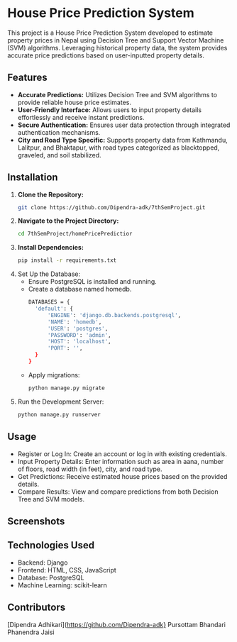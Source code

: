 # House Price Prediction System

This project is a House Price Prediction System developed to estimate property prices in Nepal using Decision Tree and Support Vector Machine (SVM) algorithms. Leveraging historical property data, the system provides accurate price predictions based on user-inputted property details.

## Features

- **Accurate Predictions:** Utilizes Decision Tree and SVM algorithms to provide reliable house price estimates.
- **User-Friendly Interface:** Allows users to input property details effortlessly and receive instant predictions.
- **Secure Authentication:** Ensures user data protection through integrated authentication mechanisms.
- **City and Road Type Specific:** Supports property data from Kathmandu, Lalitpur, and Bhaktapur, with road types categorized as blacktopped, graveled, and soil stabilized.

## Installation

1. **Clone the Repository:**
   ```bash
   git clone https://github.com/Dipendra-adk/7thSemProject.git
2. **Navigate to the Project Directory:**
   ```bash
   cd 7thSemProject/homePricePredictior
3. **Install Dependencies:**
   ```bash
   pip install -r requirements.txt
4. Set Up the Database:
   * Ensure PostgreSQL is installed and running.
   * Create a database named homedb.
     ```bash
     DATABASES = {
       'default': {
           'ENGINE': 'django.db.backends.postgresql',
           'NAME': 'homedb',
           'USER': 'postgres',
           'PASSWORD': 'admin',
           'HOST': 'localhost',
           'PORT': '',           
       }
     }
   * Apply migrations:
     ```bash
     python manage.py migrate
5. Run the Development Server:
   ```bash
   python manage.py runserver

## Usage
* Register or Log In: Create an account or log in with existing credentials.
* Input Property Details: Enter information such as area in aana, number of floors, road width (in feet), city, and road type.
* Get Predictions: Receive estimated house prices based on the provided details.
* Compare Results: View and compare predictions from both Decision Tree and SVM models.

## Screenshots

## Technologies Used
* Backend: Django
* Frontend: HTML, CSS, JavaScript
* Database: PostgreSQL
* Machine Learning: scikit-learn

## Contributors
   [Dipendra Adhikari](https://github.com/Dipendra-adk}
   Pursottam Bhandari
   Phanendra Jaisi
